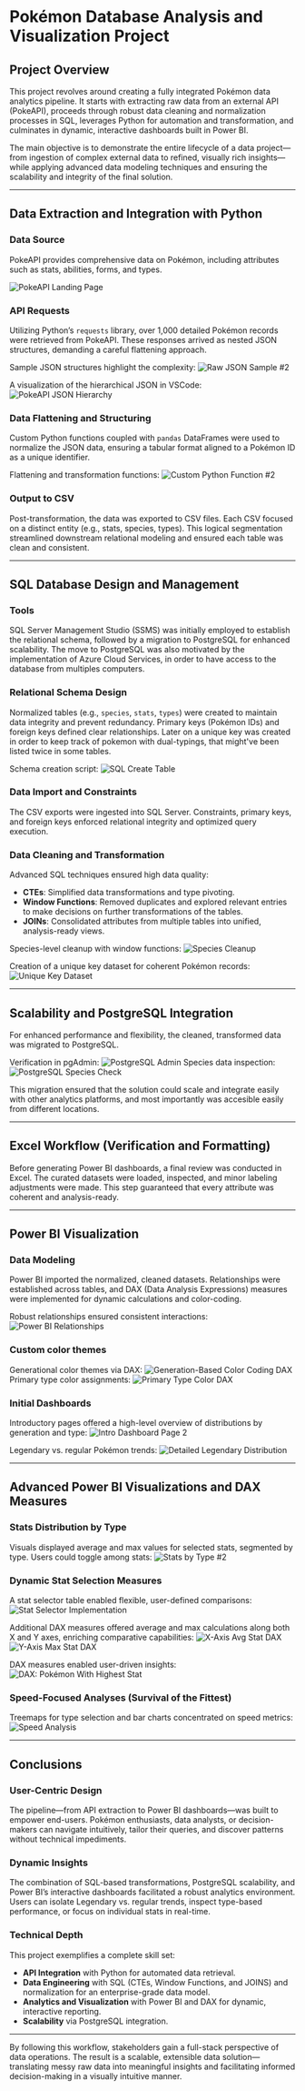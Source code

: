 # Pokémon Database Analysis and Visualization Project

## Project Overview
This project revolves around creating a fully integrated Pokémon data analytics pipeline. It starts with extracting raw data from an external API (PokeAPI), proceeds through robust data cleaning and normalization processes in SQL, leverages Python for automation and transformation, and culminates in dynamic, interactive dashboards built in Power BI.

The main objective is to demonstrate the entire lifecycle of a data project—from ingestion of complex external data to refined, visually rich insights—while applying advanced data modeling techniques and ensuring the scalability and integrity of the final solution.

---

## Data Extraction and Integration with Python

### Data Source
PokeAPI provides comprehensive data on Pokémon, including attributes such as stats, abilities, forms, and types.

![PokeAPI Landing Page](./screenshots/pokeapi_landing.png)

### API Requests
Utilizing Python’s `requests` library, over 1,000 detailed Pokémon records were retrieved from PokeAPI. These responses arrived as nested JSON structures, demanding a careful flattening approach.

Sample JSON structures highlight the complexity:
![Raw JSON Sample #2](./screenshots/pokeapi_sample_2.png)

A visualization of the hierarchical JSON in VSCode:
![PokeAPI JSON Hierarchy](./screenshots/pokeapi_json_structure.png)

### Data Flattening and Structuring
Custom Python functions coupled with `pandas` DataFrames were used to normalize the JSON data, ensuring a tabular format aligned to a Pokémon ID as a unique identifier.

Flattening and transformation functions:
![Custom Python Function #2](./screenshots/python_custom_function_2.png)

### Output to CSV
Post-transformation, the data was exported to CSV files. Each CSV focused on a distinct entity (e.g., stats, species, types). This logical segmentation streamlined downstream relational modeling and ensured each table was clean and consistent.

---

## SQL Database Design and Management

### Tools
SQL Server Management Studio (SSMS) was initially employed to establish the relational schema, followed by a migration to PostgreSQL for enhanced scalability. The move to PostgreSQL was also motivated by the implementation of Azure Cloud Services, in order to have access to the database from multiples computers.

### Relational Schema Design
Normalized tables (e.g., `species`, `stats`, `types`) were created to maintain data integrity and prevent redundancy. Primary keys (Pokémon IDs) and foreign keys defined clear relationships. Later on a unique key was created in order to keep track of pokemon with dual-typings, that might've been listed twice in some tables.

Schema creation script:
![SQL Create Table](./screenshots/sql_CreateTable.png)

### Data Import and Constraints
The CSV exports were ingested into SQL Server. Constraints, primary keys, and foreign keys enforced relational integrity and optimized query execution.

### Data Cleaning and Transformation
Advanced SQL techniques ensured high data quality:

- **CTEs**: Simplified data transformations and type pivoting.
- **Window Functions**: Removed duplicates and explored relevant entries to make decisions on further transformations of the tables.
- **JOINs**: Consolidated attributes from multiple tables into unified, analysis-ready views.

Species-level cleanup with window functions:
![Species Cleanup](./screenshots/sql_species_cleanup.png)

Creation of a unique key dataset for coherent Pokémon records:
![Unique Key Dataset](./screenshots/sql_unique_key.png)

---

## Scalability and PostgreSQL Integration
For enhanced performance and flexibility, the cleaned, transformed data was migrated to PostgreSQL.

Verification in pgAdmin:
![PostgreSQL Admin](./screenshots/sql_pg_admin.png)
Species data inspection:
![PostgreSQL Species Check](./screenshots/sql_pgadmin_species.png)

This migration ensured that the solution could scale and integrate easily with other analytics platforms, and most importantly was accesible easily from different locations.

---

## Excel Workflow (Verification and Formatting)
Before generating Power BI dashboards, a final review was conducted in Excel. The curated datasets were loaded, inspected, and minor labeling adjustments were made. This step guaranteed that every attribute was coherent and analysis-ready.

---

## Power BI Visualization

### Data Modeling
Power BI imported the normalized, cleaned datasets. Relationships were established across tables, and DAX (Data Analysis Expressions) measures were implemented for dynamic calculations and color-coding.

Robust relationships ensured consistent interactions:
![Power BI Relationships](./screenshots/pbi_relationships.png)

### Custom color themes

Generational color themes via DAX:
![Generation-Based Color Coding DAX](./screenshots/pbi_GenerationsColorCode_DAX.png)
Primary type color assignments:
![Primary Type Color DAX](./screenshots/pbi_PrimaryTypeColor_DAX.png)

### Initial Dashboards
Introductory pages offered a high-level overview of distributions by generation and type:
![Intro Dashboard Page 2](./screenshots/pbi_Intro_2.png)

Legendary vs. regular Pokémon trends:
![Detailed Legendary Distribution](./screenshots/pbi_Legendary_2.png)


---

## Advanced Power BI Visualizations and DAX Measures

### Stats Distribution by Type
Visuals displayed average and max values for selected stats, segmented by type. Users could toggle among stats:
![Stats by Type #2](./screenshots/pbi_StatsByType_2.png)

### Dynamic Stat Selection Measures

A stat selector table enabled flexible, user-defined comparisons:
![Stat Selector Implementation](./screenshots/pbi_XStatSelector_DAX.png)

Additional DAX measures offered average and max calculations along both X and Y axes, enriching comparative capabilities:
![X-Axis Avg Stat DAX](./screenshots/pbi_XAvgDynamicStat_DAX.png)
![Y-Axis Max Stat DAX](./screenshots/pbi_YMaxDynamicStat_DAX.png)

DAX measures enabled user-driven insights:
![DAX: Pokémon With Highest Stat](./screenshots/pbi_PokemonWithHighestStat_DAX.png)

### Speed-Focused Analyses (Survival of the Fittest)
Treemaps for type selection and bar charts concentrated on speed metrics:
![Speed Analysis](./screenshots/pbi_SurvivalOfTheFittest_DAX.png)

---

## Conclusions

### User-Centric Design
The pipeline—from API extraction to Power BI dashboards—was built to empower end-users. Pokémon enthusiasts, data analysts, or decision-makers can navigate intuitively, tailor their queries, and discover patterns without technical impediments.

### Dynamic Insights
The combination of SQL-based transformations, PostgreSQL scalability, and Power BI’s interactive dashboards facilitated a robust analytics environment. Users can isolate Legendary vs. regular trends, inspect type-based performance, or focus on individual stats in real-time.

### Technical Depth
This project exemplifies a complete skill set:
- **API Integration** with Python for automated data retrieval.
- **Data Engineering** with SQL (CTEs, Window Functions, and JOINS) and normalization for an enterprise-grade data model.
- **Analytics and Visualization** with Power BI and DAX for dynamic, interactive reporting.
- **Scalability** via PostgreSQL integration.

---

By following this workflow, stakeholders gain a full-stack perspective of data operations. The result is a scalable, extensible data solution—translating messy raw data into meaningful insights and facilitating informed decision-making in a visually intuitive manner.
